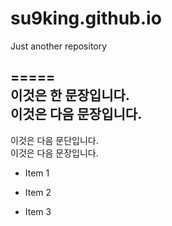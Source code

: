 # su9king.github.io
Just another repository

##

=====  
이것은 한 문장입니다.  
이것은 다음 문장입니다.  
-----  
이것은 다음 문단입니다.  
이것은 다음 문장입니다.  


* Item 1
+ Item 2
- Item 3

